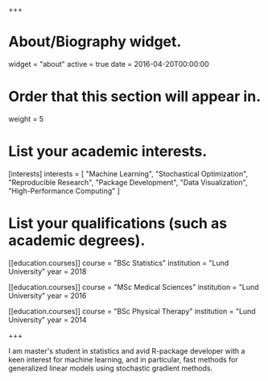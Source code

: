 +++
# About/Biography widget.
widget = "about"
active = true
date = 2016-04-20T00:00:00

# Order that this section will appear in.
weight = 5

# List your academic interests.
[interests]
  interests = [
    "Machine Learning",
    "Stochastical Optimization",
    "Reproducible Research",
    "Package Development",
    "Data Visualization",
    "High-Performance Computing"
  ]

# List your qualifications (such as academic degrees).
[[education.courses]]
  course = "BSc Statistics"
  institution = "Lund University"
  year = 2018

[[education.courses]]
  course = "MSc Medical Sciences"
  institution = "Lund University"
  year = 2016

[[education.courses]]
  course = "BSc Physical Therapy"
  institution = "Lund University"
  year = 2014
 
+++

I am master's student in statistics and avid R-package developer with a 
keen interest for machine learning, and in particular, fast methods
for generalized linear models using stochastic gradient methods.
